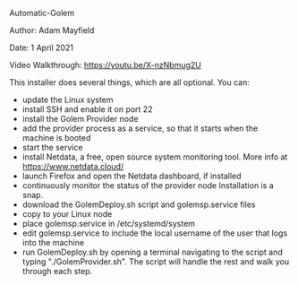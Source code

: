 Automatic-Golem

Author: Adam Mayfield

Date: 1 April 2021

Video Walkthrough: https://youtu.be/X-nzNbmug2U

This installer does several things, which are all optional. You can:
  - update the Linux system
  - install SSH and enable it on port 22
  - install the Golem Provider node
  - add the provider process as a service, so that it starts when the machine is booted
  - start the service
  - install Netdata, a free, open source system monitoring tool. More info at https://www.netdata.cloud/
  - launch Firefox and open the Netdata dashboard, if installed
  - continuously monitor the status of the provider node
Installation is a snap. 
  - download the GolemDeploy.sh script and golemsp.service files
  -  copy to your Linux node 
  -  place golemsp.service in /etc/systemd/system
  -  edit golemsp.service to include the local username of the user that logs into the machine
  -  run GolemDeploy.sh by opening a terminal navigating to the script and typing "./GolemProvider.sh". The script will handle the rest and walk you through each step.  
